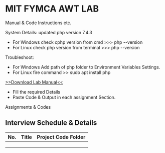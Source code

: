 # MIT FYMCA AWT LAB
Manual &amp; Code Instructions etc.

System Details: updated php version 7.4.3
- For Windows check cphp version from cmd >>> php --version
- For Linux check php version from terminal >>> php --version

Troubleshoot:
- For Windows Add path of php folder to Environment Variables Settings.
- For Linux fire command >> sudo apt install php

[>>Download Lab Manual<<](https://bit.ly/AWT_Lab_Manual)
- Fill the required Details
- Paste Code & Output in each assignment Section.

Assignments & Codes

## Interview Schedule &amp; Details
|No. |Title| Project Code Folder |
| --- | ----- | ------ | 
| |  |  | 
| |  |  | 
| |  |  | 

